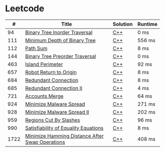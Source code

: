 # Leetcode

| # | Title | Solution | Runtime |
|---| ----- | -------- | ------- |
|94|[ Binary Tree Inorder Traversal](https://leetcode.com/problems/binary-tree-inorder-traversal/)|[C++](./solutions/94.%20Binary%20Tree%20Inorder%20Traversal.cpp)|0 ms|
|111|[ Minimum Depth of Binary Tree](https://leetcode.com/problems/minimum-depth-of-binary-tree/)|[C++](./solutions/111.%20Minimum%20Depth%20of%20Binary%20Tree.cpp)|556 ms|
|112|[ Path Sum](https://leetcode.com/problems/path-sum/)|[C++](./solutions/112.%20Path%20Sum.cpp)|8 ms|
|144|[ Binary Tree Preorder Traversal](https://leetcode.com/problems/binary-tree-preorder-traversal/)|[C++](./solutions/144.%20Binary%20Tree%20Preorder%20Traversal.cpp)|0 ms|
|463|[ Island Perimeter](https://leetcode.com/problems/island-perimeter/)|[C++](./solutions/463.%20Island%20Perimeter.cpp)|92 ms|
|657|[ Robot Return to Origin](https://leetcode.com/problems/robot-return-to-origin/)|[C++](./solutions/657.%20Robot%20Return%20to%20Origin.cpp)|8 ms|
|684|[ Redundant Connection](https://leetcode.com/problems/redundant-connection/)|[C++](./solutions/684.%20Redundant%20Connection.cpp)|8 ms|
|685|[ Redundant Connection II](https://leetcode.com/problems/redundant-connection-ii/)|[C++](./solutions/685.%20Redundant%20Connection%20II.cpp)|4 ms|
|721|[ Accounts Merge](https://leetcode.com/problems/accounts-merge/)|[C++](./solutions/721.%20Accounts%20Merge.cpp)|64 ms|
|924|[ Minimize Malware Spread](https://leetcode.com/problems/minimize-malware-spread/)|[C++](./solutions/924.%20Minimize%20Malware%20Spread.cpp)|271 ms|
|928|[ Minimize Malware Spread II](https://leetcode.com/problems/minimize-malware-spread-ii/)|[C++](./solutions/928.%20Minimize%20Malware%20Spread%20II.cpp)|202 ms|
|959|[ Regions Cut By Slashes](https://leetcode.com/problems/regions-cut-by-slashes/)|[C++](./solutions/959.%20Regions%20Cut%20By%20Slashes.cpp)|96 ms|
|990|[ Satisfiability of Equality Equations](https://leetcode.com/problems/satisfiability-of-equality-equations/)|[C++](./solutions/990.%20Satisfiability%20of%20Equality%20Equations.cpp)|8 ms|
|1722|[ Minimize Hamming Distance After Swap Operations](https://leetcode.com/problems/minimize-hamming-distance-after-swap-operations/)|[C++](./solutions/1722.%20Minimize%20Hamming%20Distance%20After%20Swap%20Operations.cpp)|408 ms|
